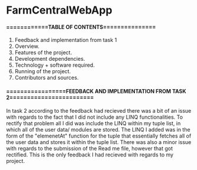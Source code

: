 # FarmCentralWebApp
#### ============TABLE OF CONTENTS===============

1. Feedback and implementation from task 1
2. Overview.
3. Features of the project.
4. Development dependencies.
5. Technology + software required.
6. Running of the project.
7. Contributors and sources.

#### =================FEEDBACK AND IMPLEMENTATION FROM TASK 2========================
In task 2 according to the feedback  had recieved there was a bit of an issue with regards to the fact that I did not include any LINQ functionalities. To rectify that problem all I did was include the LINQ within my tuple list, in which all of the user data/ modules are stored. The LINQ I added was in the form of the "elemenetAt" function for the tuple that essentially fetches all of the user data and stores it within the tuple list. There was also a minor issue with regards to the submission of the Read me file, however that got rectified. This is the only feedback I had recieved with regards to my project.
